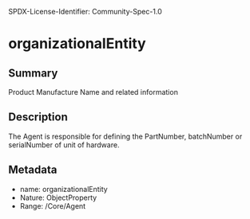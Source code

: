 SPDX-License-Identifier: Community-Spec-1.0

# organizationalEntity

## Summary

Product Manufacture Name and related information

## Description

The Agent is responsible for defining the PartNumber, batchNumber or serialNumber of unit of hardware.

## Metadata

- name: organizationalEntity
- Nature: ObjectProperty
- Range: /Core/Agent
